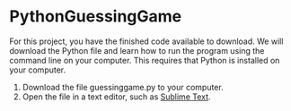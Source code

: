# PythonGuessingGame
For this project, you have the finished code available to download. We will download the Python file and learn how to run the program using the command line on your computer. This requires that Python is installed on your computer.


1. Download the file guessinggame.py to your computer.
2. Open the file in a text editor, such as <a href="https://www.sublimetext.com/">Sublime Text</a>.
